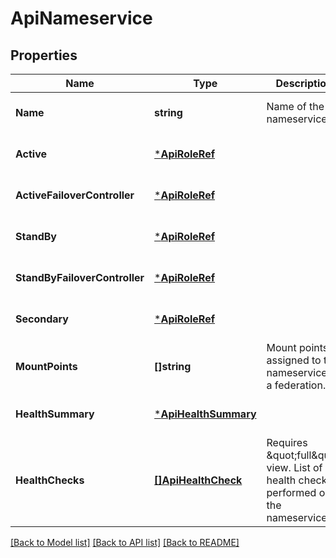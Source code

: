 # ApiNameservice

## Properties
Name | Type | Description | Notes
------------ | ------------- | ------------- | -------------
**Name** | **string** | Name of the nameservice. | [optional] [default to null]
**Active** | [***ApiRoleRef**](ApiRoleRef.md) |  | [optional] [default to null]
**ActiveFailoverController** | [***ApiRoleRef**](ApiRoleRef.md) |  | [optional] [default to null]
**StandBy** | [***ApiRoleRef**](ApiRoleRef.md) |  | [optional] [default to null]
**StandByFailoverController** | [***ApiRoleRef**](ApiRoleRef.md) |  | [optional] [default to null]
**Secondary** | [***ApiRoleRef**](ApiRoleRef.md) |  | [optional] [default to null]
**MountPoints** | **[]string** | Mount points assigned to this nameservice in a federation. | [optional] [default to null]
**HealthSummary** | [***ApiHealthSummary**](ApiHealthSummary.md) |  | [optional] [default to null]
**HealthChecks** | [**[]ApiHealthCheck**](ApiHealthCheck.md) | Requires \&quot;full\&quot; view. List of health checks performed on the nameservice. | [optional] [default to null]

[[Back to Model list]](../README.md#documentation-for-models) [[Back to API list]](../README.md#documentation-for-api-endpoints) [[Back to README]](../README.md)

